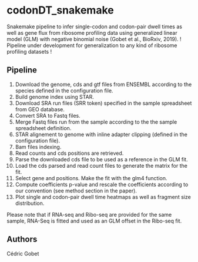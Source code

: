 # codonDT_snakemake
Snakemake pipeline to infer single-codon and codon-pair dwell times as well as gene flux from ribosome profiling data using generalized linear model (GLM) with negative binomial noise (Gobet et al., BioRxiv, 2019). ! Pipeline under development for generalization to any kind of ribosome profiling datasets !

## Pipeline

1. Download the genome, cds and gtf files from ENSEMBL according to the species defined in the configuration file.
2. Build genome index using STAR.
3. Download SRA run files (SRR token) specified in the sample spreadsheet from GEO database.
4. Convert SRA to Fastq files.
5. Merge Fastq files run from the sample according to the the sample spreadsheet definition.
6. STAR alignement to genome with inline adapter clipping (defined in the configuration file).
7. Bam files indexing.
8. Read counts and cds positions are retrieved.
9. Parse the downloaded cds file to be used as a reference in the GLM fit.
10. Load the cds parsed and read count files to generate the matrix for the fit.
11. Select gene and positions. Make the fit with the glm4 function.
12. Compute coefficients p-value and rescale the coefficients according to our convention (see method section in the paper).
13. Plot single and codon-pair dwell time heatmaps as well as fragment size distribution.

Please note that if RNA-seq and Ribo-seq are provided for the same sample, RNA-Seq is fitted and used as an GLM offset in the Ribo-seq fit. 
## Authors
Cédric Gobet
